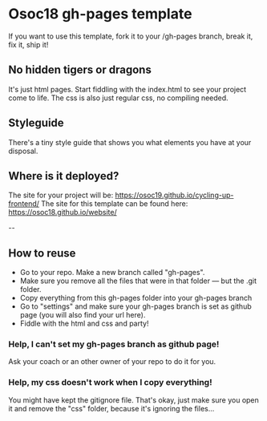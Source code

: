 # Osoc18 gh-pages template
If you want to use this template, fork it to your /gh-pages branch, break it, fix it, ship it!

## No hidden tigers or dragons
It's just html pages. Start fiddling with the index.html to see your project come to life.
The css is also just regular css, no compiling needed.

## Styleguide
There's a tiny style guide that shows you what elements you have at your disposal.

## Where is it deployed?
The site for your project will be: https://osoc19.github.io/cycling-up-frontend/
The site for this template can be found here: https://osoc18.github.io/website/

--

## How to reuse
* Go to your repo. Make a new branch called "gh-pages".
* Make sure you remove all the files that were in that folder — but the .git folder.
* Copy everything from this gh-pages folder into your gh-pages branch
* Go to "settings" and make sure your gh-pages branch is set as github page (you will also find your url here).
* Fiddle with the html and css and party!

### Help, I can't set my gh-pages branch as github page!
Ask your coach or an other owner of your repo to do it for you.

### Help, my css doesn't work when I copy everything!
You might have kept the gitignore file. That's okay, just make sure you open it and remove the "css" folder, because it's ignoring the files...
